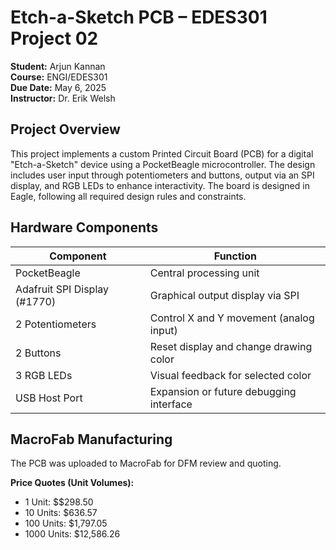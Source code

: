 # Etch-a-Sketch PCB – EDES301 Project 02

**Student:** Arjun Kannan  
**Course:** ENGI/EDES301   
**Due Date:** May 6, 2025  
**Instructor:** Dr. Erik Welsh

## Project Overview

This project implements a custom Printed Circuit Board (PCB) for a digital "Etch-a-Sketch" device using a PocketBeagle microcontroller. The design includes user input through potentiometers and buttons, output via an SPI display, and RGB LEDs to enhance interactivity. The board is designed in Eagle, following all required design rules and constraints.

## Hardware Components

| Component                    | Function                                   |
|------------------------------|--------------------------------------------|
| PocketBeagle                 | Central processing unit                    |
| Adafruit SPI Display (#1770) | Graphical output display via SPI           |
| 2 Potentiometers             | Control X and Y movement (analog input)    |
| 2 Buttons                    | Reset display and change drawing color     |
| 3 RGB LEDs                   | Visual feedback for selected color         |
| USB Host Port                | Expansion or future debugging interface    |

## MacroFab Manufacturing

The PCB was uploaded to MacroFab for DFM review and quoting. 

**Price Quotes (Unit Volumes):**  
- 1 Unit: $$298.50  
- 10 Units: $636.57 
- 100 Units: $1,797.05 
- 1000 Units: $12,586.26  
